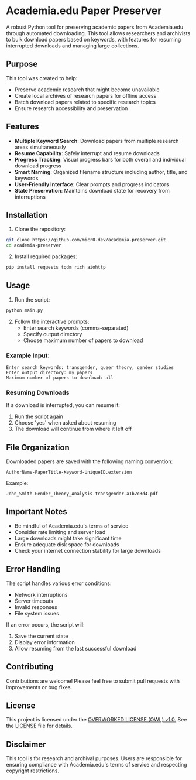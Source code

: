 # Academia.edu Paper Preserver

A robust Python tool for preserving academic papers from Academia.edu through automated downloading. This tool allows researchers and archivists to bulk download papers based on keywords, with features for resuming interrupted downloads and managing large collections.

## Purpose

This tool was created to help:
- Preserve academic research that might become unavailable
- Create local archives of research papers for offline access
- Batch download papers related to specific research topics
- Ensure research accessibility and preservation

## Features

- **Multiple Keyword Search**: Download papers from multiple research areas simultaneously
- **Resume Capability**: Safely interrupt and resume downloads
- **Progress Tracking**: Visual progress bars for both overall and individual download progress
- **Smart Naming**: Organized filename structure including author, title, and keywords
- **User-Friendly Interface**: Clear prompts and progress indicators
- **State Preservation**: Maintains download state for recovery from interruptions

## Installation

1. Clone the repository:
```bash
git clone https://github.com/micr0-dev/academia-preserver.git
cd academia-preserver
```

2. Install required packages:
```bash
pip install requests tqdm rich aiohttp
```

## Usage

1. Run the script:
```bash
python main.py
```

2. Follow the interactive prompts:
   - Enter search keywords (comma-separated)
   - Specify output directory
   - Choose maximum number of papers to download

### Example Input:

```
Enter search keywords: transgender, queer theory, gender studies
Enter output directory: my_papers
Maximum number of papers to download: all
```

### Resuming Downloads

If a download is interrupted, you can resume it:
1. Run the script again
2. Choose 'yes' when asked about resuming
3. The download will continue from where it left off

## File Organization

Downloaded papers are saved with the following naming convention:
```
AuthorName-PaperTitle-Keyword-UniqueID.extension
```

Example:
```
John_Smith-Gender_Theory_Analysis-transgender-a1b2c3d4.pdf
```

## Important Notes

- Be mindful of Academia.edu's terms of service
- Consider rate limiting and server load
- Large downloads might take significant time
- Ensure adequate disk space for downloads
- Check your internet connection stability for large downloads

## Error Handling

The script handles various error conditions:
- Network interruptions
- Server timeouts
- Invalid responses
- File system issues

If an error occurs, the script will:
1. Save the current state
2. Display error information
3. Allow resuming from the last successful download

## Contributing

Contributions are welcome! Please feel free to submit pull requests with improvements or bug fixes.

## License

This project is licensed under the [OVERWORKED LICENSE (OWL) v1.0.](https://owl-license.org/) See the [LICENSE](LICENSE) file for details.

## Disclaimer

This tool is for research and archival purposes. Users are responsible for ensuring compliance with Academia.edu's terms of service and respecting copyright restrictions.